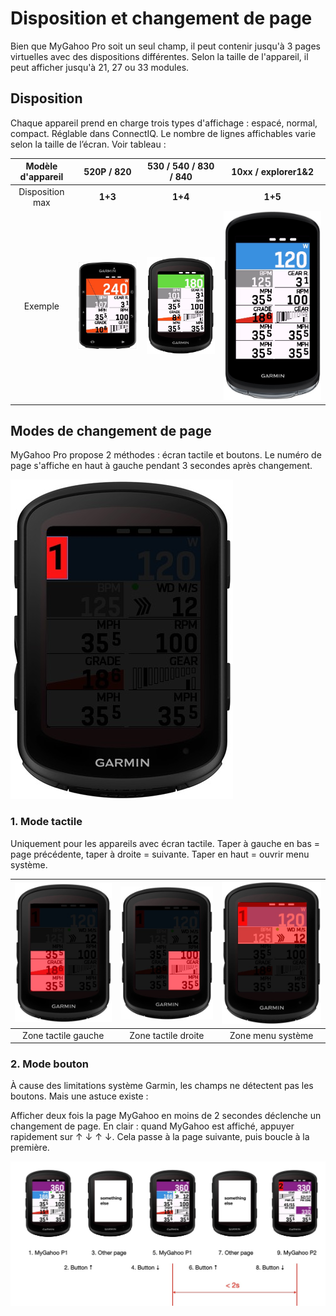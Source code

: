 # Disposition et changement de page
Bien que MyGahoo Pro soit un seul champ, il peut contenir jusqu'à 3 pages virtuelles avec des dispositions différentes. Selon la taille de l'appareil, il peut afficher jusqu'à 21, 27 ou 33 modules.

## Disposition
Chaque appareil prend en charge trois types d'affichage : espacé, normal, compact. Réglable dans ConnectIQ. Le nombre de lignes affichables varie selon la taille de l’écran. Voir tableau :

| Modèle d'appareil | 520P / 820               | 530 / 540 / 830 / 840         | 10xx / explorer1&2           |
|:------------------:|:------------------------:|:-----------------------------:|:----------------------------:|
| Disposition max    | **1+3**                  | **1+4**                        | **1+5**                       |
| Exemple            | ![520](images/520p_max.jpg) | ![540](images/540_max.jpg)   | ![1040](images/1040_max.jpg) |

## Modes de changement de page
MyGahoo Pro propose 2 méthodes : écran tactile et boutons. Le numéro de page s'affiche en haut à gauche pendant 3 secondes après changement.

![page number](images/page_num.jpg)

### 1. Mode tactile
Uniquement pour les appareils avec écran tactile. Taper à gauche en bas = page précédente, taper à droite = suivante. Taper en haut = ouvrir menu système.

|  ![page01](images/page_l.jpg) | ![page02](images/page_r.jpg) | ![page03](images/page_up.jpg) |
|:-------------------------:|:-------------------------:|:-------------------------:|
| Zone tactile gauche | Zone tactile droite | Zone menu système |

### 2. Mode bouton
À cause des limitations système Garmin, les champs ne détectent pas les boutons. Mais une astuce existe :

Afficher deux fois la page MyGahoo en moins de 2 secondes déclenche un changement de page. En clair : quand MyGahoo est affiché, appuyer rapidement sur ↑ ↓ ↑ ↓. Cela passe à la page suivante, puis boucle à la première.

![page button](images/page_button.jpg)